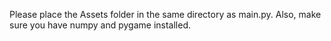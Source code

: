 Please place the Assets folder in the same directory as main.py.
Also, make sure you have numpy and pygame installed.
